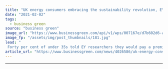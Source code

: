 ```yaml
---
title: "UK energy consumers embracing the sustainability revolution, EY survey suggests"
date: "2021-02-02"
tags: 
  - business green
source: "business green"
image_url: "https://www.businessgreen.com/api/v1/wps/007167e/d7b602d6-a0fe-464c-b7ab-815a3e538592/2/iStock-1169892501-185x114.jpg"
image_fp: "/assets/img/post_thumbnails/181.jpg"
lead: "
 Forty per cent of under 35s told EY researchers they would pay a premium for sustainable energy ..."
article_url: "https://www.businessgreen.com/news/4026586/uk-energy-consumers-embracing-sustainability-revolution-ey-survey-suggests"
---
```


---
